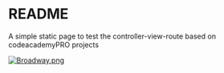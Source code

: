# README

A simple static page to test the controller-view-route based on codeacademyPRO projects

[![Broadway.png](https://s7.postimg.org/609ozdx6j/Broadway.png)](https://postimg.org/image/fktbm9mif/)

